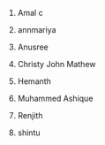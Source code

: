 1. Amal c

3. annmariya

5. Anusree

7. Christy John Mathew

9. Hemanth

11. Muhammed Ashique

13. Renjith 

15. shintu
